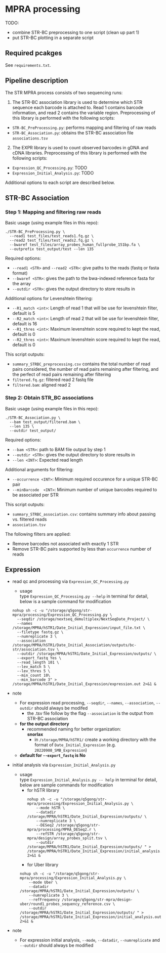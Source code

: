 # MPRA processing 

TODO:
* combine STR-BC preprocessing to one script (clean up part 1)
* put STR-BC plotting in a separate script

## Required pcakges

See `requirements.txt`.

## Pipeline description

The STR MPRA process consists of two sequencing runs:

1. The STR-BC association library is used to determine which STR sequence each barcode is attached to. Read 1 contains barcode information, and read 2 contains the variable region. Preprocessing of this library is performed with the following scripts:

* `STR-BC_PreProcessing.py`: performs mapping and filtering of raw reads
* `STR-BC_Association.py`: obtains the STR-BC association file `associations.tsv`

2. The EXPR library is used to count observed barcodes in gDNA and cDNA libraries. Preprocessing of this library is performed with the following scripts:

* `Expression_QC_Processing.py`: TODO
* `Expression_Initial_Analysis.py`: TODO

Additional options to each script are described below.

## STR-BC Association

### Step 1: Mapping and filtering raw reads

Basic usage (using example files in this repo):

```shell
./STR-BC_PreProcessing.py \
  --read1 test_files/test_reads1.fq.gz \
  --read2 test_files/test_reads2.fq.gz \
  --bwaref test_files/array_probes_human_fullprobe_151bp.fa \
  --outprefix test_output/test --len 135
```

Required options:
* `--read1 <STR>` and `--read2 <STR>`: give paths to the reads (fastq or fasta format)
* `--bwaref <STR>`: gives the path to the bwa-indexed reference fasta for the array
* `--outdir <STR>`: gives the output directory to store results in

Additional options for Levenshtein filtering:

* `--R1_match <int>`: Length of read 1 that will be use for levenshtein filter, default is 5
* `--R2_match <int>`: Length of read 2 that will be use for levenshtein filter, default is 16
* `--R1_thres <int>`: Maximum levenshtein score required to kept the read, default is 0
* `--R2_thres <int>`: Maximum levenshtein score required to kept the read, default is 0

This script outputs:
* `summary_STRBC_preprocessing.csv` contains the total number of read pairs considered, the number of read pairs remaining after filtering, and the perfect of read pairs remaining after filtering
* `filtered.fq.gz`: filtered read 2 fastq file
* `filtered.bam`: aligned read 2

### Step 2: Obtain STR_BC associations

Basic usage (using example files in this repo):

```shell
./STR-BC_Association.py \
  --bam test_output/filtered.bam \
  --len 135 \
  --outdir test_output/
```

Required options:
* `--bam <STR>`: path to BAM file output by step 1
* `--outdir <STR>`: gives the output directory to store results in
* `--len <INT>`: Expected read length

Additional arguments for filtering:
* `--occurrence <INT>`: Minimum required occurence for a unique STR-BC pair
* `--minBarcode  <INT>`: Minimum number of unique barcodes required to be associated per STR

This script outputs:
* `summary_STRBC_association.csv`: contains summary info about passing vs. filtered reads
* `association.tsv`

The following filters are applied:
* Remove barcodes not associated with exactly 1 STR
* Remove STR-BC pairs supported by less than `occurrence` number of reads

## Expression 
- read qc and processing via `Expression_QC_Processing.py`
    - usage \
      type `Expression_QC_Processing.py --help` in terminal for detail, below is a sample command for modification
    ```shell
    nohup sh -c -u "/storage/q5gong/str-mpra/processing/Expression_QC_Processing.py \
      --seqdir /storage/nextseq_demultiplex/NextSeqDate_Project/ \
      --names /storage/MPRA/hSTR1/Date_Initial_Expression/input_file.txt \
      --filetype fastq.gz \
      --numreplicate 3 \
      --association /storage/MPRA/hSTR1/Date_Initial_Association/outputs/bc-str/association.tsv \
      --outdir /storage/MPRA/hSTR1/Date_Initial_Expression/outputs/ \
      --export_fastq Yes \
      --read_length 101 \
      --lev_match 5 \
      --lev_thres 5 \
      --min_count 10\
      --min_barcode 3" > /storage/MPRA/hSTR1/Date_Initial_Expression/expression.out 2>&1 &
    ```
- note 
    - For expression read processing, `--seqdir`, `--names`, `--association`, `--outdir` should always be modifed
        - the .tsv file follow by the flag `--association` is the output from STR-BC association 
    - __for the output directory__
        - recommended naming for better organization: \
          __snorlax__
          - in `/storage/MPRA/hSTR1/` create a working directory with the format of `Date_Initial_Expression` (e.g. `20220908_SMB_Expression`)
    - __default for `--export_fastq` is No__
          
- initial analysis via `Expression_Initial_Analysis.py`
    - usage \
      type `Expression_Initial_Analysis.py -- help` in terminal for detail, below are sample commands for modification 
      - for hSTR library 
        ```shell
        nohup sh -c -u "/storage/q5gong/str-mpra/processing/Expression_Initial_Analysis.py \
            --mode hSTR \
            --datadir /storage/MPRA/hSTR1/Date_Initial_Expression/outputs/ \
            --numreplicate 3 \
            --DESeq2 /storage/q5gong/str-mpra/processing/MPRA_DESeq2.r \
            --refSTR /storage/q5gong/str-mpra/design/array_probes_split.tsv \
            --outdir /storage/MPRA/hSTR1/Date_Initial_Expression/outputs/ " > /storage/MPRA/hSTR1/Date_Initial_Expression/initial_analysis.out 2>&1 &
        ```
       - for Uber library
        ```shell
        nohup sh -c -u "/storage/q5gong/str-mpra/processing/Expression_Initial_Analysis.py \
            --mode Uber \
            --datadir /storage/MPRA/hSTR1/Date_Initial_Expression/outputs/ \
            --numreplicate 3 \
            --refFrequency /storage/q5gong/str-mpra/design-uber/round1_probes_sequency_reference.csv \
            --outdir /storage/MPRA/hSTR1/Date_Initial_Expression/outputs/ " > /storage/MPRA/hSTR1/Date_Initial_Expression/initial_analysis.out 2>&1 &
        ```
- note
    - For expression initial analysis, `--mode`, `--datadir`, `--numreplicate` and `--outdir` should always be modified